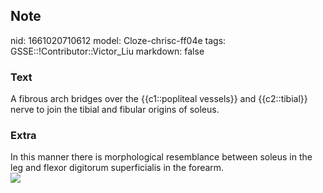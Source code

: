 ## Note
nid: 1661020710612
model: Cloze-chrisc-ff04e
tags: GSSE::!Contributor::Victor_Liu
markdown: false

### Text
A fibrous arch bridges over the {{c1::popliteal vessels}} and {{c2::tibial}} nerve to join the tibial and fibular origins of soleus.

### Extra
<div>
  In this manner there is morphological resemblance between soleus
  in the leg and flexor digitorum superficialis in the forearm.
</div><img src=
"paste-59e94bf7f307e6365004047407c195a495cf5c9f.jpg">
